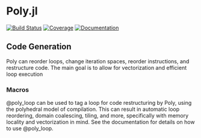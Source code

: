 # Poly.jl

[![Build Status](https://github.com/mjulian31/Poly.jl/workflows/CI/badge.svg)](https://github.com/mjulian31/Poly.jl/actions)
[![Coverage](https://codecov.io/gh/mjulian31/Poly.jl/branch/master/graph/badge.svg)](https://codecov.io/gh/mjulian31/Poly.jl)
[![Documentation][docs-img]][docs-url]

[docs-img]: https://img.shields.io/badge/docs-stable-blue.svg
[docs-url]: http://julia.mit.edu/Poly.jl/dev/

## Code Generation
Poly can reorder loops, change iteration spaces, reorder instructions, and restructure code. The main goal is to allow for vectorization and efficient loop execution

### Macros
@poly_loop can be used to tag a loop for code restructuring by Poly, using the polyhedral model of compilation. This can result in automatic loop reordering, domain coalescing, tiling, and more, specifically with memory locality and vectorization in mind. See the documentation for details on how to use @poly_loop.
